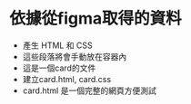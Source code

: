 # 依據從figma取得的資料
- 產生 HTML 和 CSS
- 這些段落將會手動放在容器內
- 這是一個card的文件
- 建立card.html, card.css
- card.html 是一個完整的網頁方便測試
